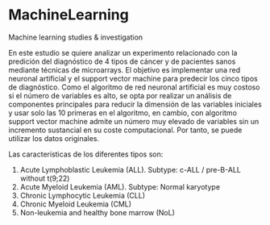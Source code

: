 # MachineLearning
Machine learning studies &amp; investigation

En este estudio se quiere analizar un experimento relacionado con la predición del diagnóstico de 4 tipos de cáncer y de pacientes sanos mediante técnicas de microarrays.
El objetivo es implementar una red neuronal artificial y el support vector machine para predecir los cinco tipos de diagnóstico.
Como el algoritmo de red neuronal artificial es muy costoso si el número de variables es alto, se opta por realizar un análisis de componentes principales para reducir la dimensión de las variables iniciales y usar solo las 10 primeras en
el algoritmo, en cambio, con algoritmo support vector machine admite un número muy elevado de variables sin un incremento sustancial en su coste computacional. Por tanto, se puede utilizar los datos originales.


Las características de los diferentes tipos son:
1) Acute Lymphoblastic Leukemia (ALL). Subtype: c-ALL / pre-B-ALL without t(9;22)
2) Acute Myeloid Leukemia (AML). Subtype: Normal karyotype
3) Chronic Lymphocytic Leukemia (CLL)
4) Chronic Myeloid Leukemia (CML)
5) Non-leukemia and healthy bone marrow (NoL)
